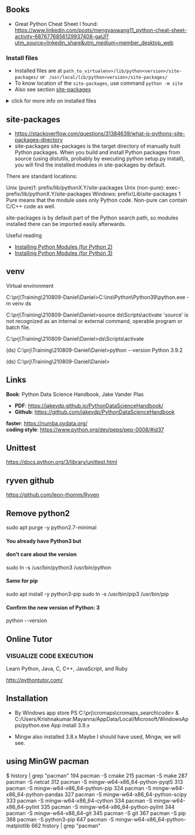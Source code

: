 
## Books
* Great Python Cheat Sheet I found:
https://www.linkedin.com/posts/mengyaowang11_python-cheat-sheet-activity-6876776856129937408-gaUl?utm_source=linkedin_share&utm_medium=member_desktop_web

### Install files
* Installed files are at `path_to_virtualenv>/lib/python<version>/site-packages/` or ` /usr/local/lib/python<version>/site-packages/`
* To know location of the `site-packages`, use command `python -m site`
* Also see section [site-packages](#site-packages)
<details> <summary> click for more info on installed files </summary>

When you run `pip install .` in a directory containing a Python package (usually with a `setup.py` file), the package is installed into the Python environment's site-packages directory. Here's a breakdown of what happens:

1. **Local Environment**: If you are using a virtual environment, the package will be installed in the `site-packages` directory of that virtual environment. This is typically located at:
   ```
   <path_to_virtualenv>/lib/python<version>/site-packages/
   ```

2. **Global Environment**: If you are not using a virtual environment, the package will be installed in the global Python environment's `site-packages` directory. This is typically located at:
   - On Linux and macOS:
     ```
     /usr/local/lib/python<version>/site-packages/
     ```
   - On Windows:
     ```
     C:\Python<version>\Lib\site-packages\
     ```

You can find the exact location of the `site-packages` directory by running the following Python command:
```sh
python -m site
```
This command will list all the site directories, including the `site-packages` directory where the installed packages are stored.

</details>

## site-packages
* https://stackoverflow.com/questions/31384639/what-is-pythons-site-packages-directory
* site-packages
site-packages is the target directory of manually built Python packages. When you build and install Python packages from source (using distutils, probably by executing python setup.py install), you will find the installed modules in site-packages by default.

There are standard locations:

Unix (pure)1: prefix/lib/pythonX.Y/site-packages
Unix (non-pure): exec-prefix/lib/pythonX.Y/site-packages
Windows: prefix\Lib\site-packages
1 Pure means that the module uses only Python code. Non-pure can contain C/C++ code as well.

site-packages is by default part of the Python search path, so modules installed there can be imported easily afterwards.

Useful reading
* [Installing Python Modules (for Python 2)](https://docs.python.org/2/install/)
* [Installing Python Modules (for Python 3)](https://docs.python.org/3/install/)


## venv

Virtual environment

C:\prj\Training\210809-Daniel\Daniel>C:\ins\Python\Python39\python.exe -m venv ds

C:\prj\Training\210809-Daniel\Daniel>source ds\Scripts\activate
'source' is not recognized as an internal or external command,
operable program or batch file.

C:\prj\Training\210809-Daniel\Daniel>ds\Scripts\activate        

(ds) C:\prj\Training\210809-Daniel\Daniel>python --version
Python 3.9.2

(ds) C:\prj\Training\210809-Daniel\Daniel>


## Links

**Book**: Python Data Science Handbook, Jake Vander Plas  
* **PDF**: https://jakevdp.github.io/PythonDataScienceHandbook/  
* **Github**: https://github.com/jakevdp/PythonDataScienceHandbook  

**faster**: https://numba.pydata.org/  
**coding style**: https://www.python.org/dev/peps/pep-0008/#id37  

## Unittest

https://docs.python.org/3/library/unittest.html

## ryven github

https://github.com/leon-thomm/Ryven

## Remove python2
sudo apt purge -y python2.7-minimal

#### You already have Python3 but 
#### don't care about the version 
sudo ln -s /usr/bin/python3 /usr/bin/python

#### Same for pip
sudo apt install -y python3-pip
sudo ln -s /usr/bin/pip3 /usr/bin/pip

#### Confirm the new version of Python: 3
python --version


## Online Tutor


### VISUALIZE CODE EXECUTION
Learn Python, Java, C, C++, JavaScript, and Ruby

http://pythontutor.com/


## Installation

* By Windows app store
PS C:\prj\cromaps\cromaps_search\code> & C:/Users/Krishnakumar.Mayanna/AppData/Local/Microsoft/WindowsApps/python.exe
App install 3.9.x

* Mingw also installed 3.8.x
Maybe I should have used, Mingw, we will see.

## using MinGW pacman
$ history | grep "pacman"
  194  pacman -S cmake
  215  pacman -S make
  287  pacman -S netcat
  312  pacman -S mingw-w64-x86_64-python-pyqt5
  313  pacman -S mingw-w64-x86_64-python-pip
  324  pacman -S mingw-w64-x86_64-python-pandas
  327  pacman -S mingw-w64-x86_64-python-scipy
  333  pacman -S mingw-w64-x86_64-cython
  334  pacman -S mingw-w64-x86_64-pylint
  335  pacman -S mingw-w64-x86_64-python-pylint
  344  pacman -S mingw-w64-x86_64-git
  345  pacman -S git
  367  pacman -S pip
  368  pacman -S python3-pip
  647  pacman -S mingw-w64-x86_64-python-matplotlib
  662  history | grep "pacman"
